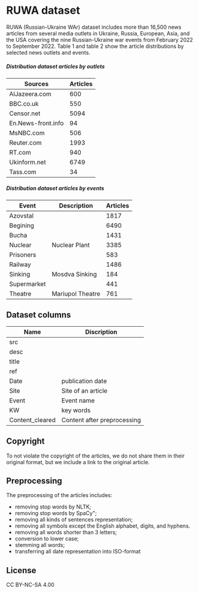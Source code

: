 # RUWA dataset
RUWA (Russian-Ukraine WAr) dataset includes more than 16,500 news articles from several media outlets in Ukraine, Russia, European, Asia, and the USA covering the nine  Russian-Ukraine war events from February 2022 to September 2022.  Table 1 and table 2 show the article distributions by selected news outlets and events. 
##### Distribution dataset articles by outlets

| Sources | Articles |
| --------- | --------- |
| AlJazeera.com |600 |
| BBC.co.uk | 550 |
| Censor.net | 5094 |
| En.News-front.info | 94 |
| MsNBC.com | 506 |
| Reuter.com| 1993 |
|RT.com|940    |
|Ukinform.net|   6749|
|Tass.com|34|

##### Distribution dataset articles by events
| Event | Description |Articles|
| ------ | ------ |------ |
|Azovstal | | 1817|
| Begining |  |6490|
| Bucha |  |1431|
| Nuclear |Nuclear Plant |3385|
| Prisoners | |583|
| Railway| |1486|
|Sinking|Mosdva Sinking   |184|
|Supermarket|   |441|
|Theatre|Mariupol Theatre|761|

## Dataset columns
| Name | Discription |
| --------- | --------- |
| src |  |
| desc |   |
| title |   |
| ref |   |
| Date | publication date |
| Site| Site of an article |
|Event|Event name     |
|KW|   key words|
|Content_cleared|Content after preprocessing|

## Copyright
To not violate the copyright of the articles, we do not share them in their original format, but we include a link to the original article.

## Preprocessing
The preprocessing of the articles includes:
- removing stop words by NLTK;
- removing stop words by SpaCy";
- removing all kinds of sentences representation; 
- removing all symbols except the English alphabet, digits, and hyphens.
- removing all words shorter than 3 letters;
- conversion to lower case;
- stemming all words;
- transferring all date representation into ISO-format


## License
CC BY-NC-SA 4.00


 
